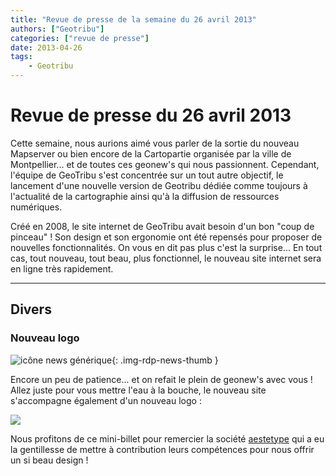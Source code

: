 ```yaml
---
title: "Revue de presse de la semaine du 26 avril 2013"
authors: ["Geotribu"]
categories: ["revue de presse"]
date: 2013-04-26
tags:
    - Geotribu
---
```


# Revue de presse du 26 avril 2013

Cette semaine, nous aurions aimé vous parler de la sortie du nouveau Mapserver ou bien encore de la Cartopartie organisée par la ville de Montpellier... et de toutes ces geonew's qui nous passionnent. Cependant, l'équipe de GeoTribu s'est concentrée sur un tout autre objectif, le lancement d'une nouvelle version de Geotribu dédiée comme toujours à l'actualité de la cartographie ainsi qu'à la diffusion de ressources numériques.

Créé en 2008, le site internet de GeoTribu avait besoin d'un bon "coup de pinceau" ! Son design et son ergonomie ont été repensés pour proposer de nouvelles fonctionnalités. On vous en dit pas plus c'est la surprise... En tout cas, tout nouveau, tout beau, plus fonctionnel, le nouveau site internet sera en ligne très rapidement.

----

## Divers

### Nouveau logo

![icône news générique](https://cdn.geotribu.fr/img/internal/icons-rdp-news/news.png "News Geotribu"){: .img-rdp-news-thumb }

Encore un peu de patience... et on refait le plein de geonew's avec vous ! Allez juste pour vous mettre l'eau à la bouche, le nouveau site s'accompagne également d'un nouveau logo :

![](https://cdn.geotribu.fr/img/articles-blog-rdp/divers/logogeotribu.png)

Nous profitons de ce mini-billet pour remercier la société [aestetype](https://aestetype.com) qui a eu la gentillesse de mettre à contribution leurs compétences pour nous offrir un si beau design !
